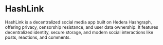 # HashLink
HashLink is a decentralized social media app built on Hedera Hashgraph, offering privacy, censorship resistance, and user data ownership. It features decentralized identity, secure storage, and modern social interactions like posts, reactions, and comments.
